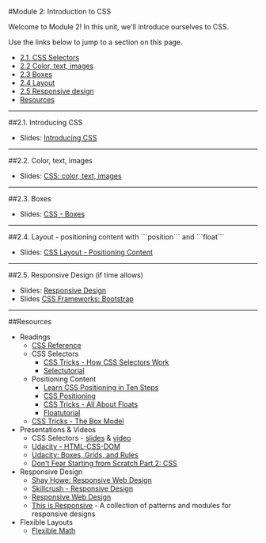 #Module 2: Introduction to CSS

Welcome to Module 2!  In this unit, we'll introduce ourselves to CSS.

Use the links below to jump to a section on this page.

- [2.1. CSS Selectors](#21-css-selectors)
- [2.2 Color, text, images](#22-color-text-images)
- [2.3 Boxes](#23-boxes)
- [2.4 Layout](#24-layout)
- [2.5 Responsive design](#26-responsive)
- [Resources](#resources)

<hr height="10px">
##<a id="21-css-selectors">2.1. Introducing CSS </a>

- Slides: [Introducing CSS](https://docs.google.com/presentation/d/1Gs9I608u4gGIy3oJIAJmLUXduax05i8d0vvIsdbaDlM/edit?usp=sharing)

<hr height="10px">
##<a id="22-color-text-images">2.2. Color, text, images</a>

- Slides: [CSS: color, text, images](https://docs.google.com/presentation/d/1N53LrCD6j2dn_lOqVoqCPebX5Zm-ugo73NrzNMo6btI/edit?usp=sharing)

<hr height="10px">
##<a id="23-boxes">2.3. Boxes</a>

- Slides: [CSS - Boxes](https://docs.google.com/presentation/d/1lCQFdT9hYy8ZJKyWF3jN7_IF0-SO2zXdfHwWwzzYYWk/edit?usp=sharing)

<hr height="10px">
##<a id="24-layout">2.4. Layout - positioning content with ```position``` and ```float```</a>

- Slides: [CSS Layout - Positioning Content](https://docs.google.com/presentation/d/1ItHXO7LH2q5l_jZWxQY7v4kgrE57QYKVQxkLuj6qxoA/edit?usp=sharing)

<hr height="10px">

##<a id="25-responsive">2.5. Responsive Design (if time allows)</a>

- Slides: [Responsive Design](https://docs.google.com/presentation/d/1gQiJHxh-Mrsba3nelcNRhyXXI8U0nExQ_ny94qTJJWw/edit?usp=sharing)
- Slides [CSS Frameworks: Bootstrap](https://docs.google.com/presentation/d/1WQ6tC5wQccCHZ7M4JIp-8_GnFhslN6ormCh1yFcNh_M/edit?usp=sharing)


<hr height="10px">

##<a id="resources">Resources</a>

- Readings
	- [CSS Reference](https://developer.mozilla.org/en-US/docs/Web/CSS/Reference)
	- CSS Selectors
		- [CSS Tricks - How CSS Selectors Work](https://css-tricks.com/how-css-selectors-work/)
		- [Selectutorial](http://css.maxdesign.com.au/selectutorial/rule.htm)
	- Positioning Content
		- [Learn CSS Positioning in Ten Steps](http://www.barelyfitz.com/screencast/html-training/css/positioning/)
		- [CSS Positioning](http://www.brainjar.com/css/positioning/default.asp)
		- [CSS Tricks - All About Floats](https://css-tricks.com/all-about-floats/)
		- [Floatutorial](http://css.maxdesign.com.au/floatutorial/)
	- [CSS Tricks - The Box Model](https://css-tricks.com/the-css-box-model/)
- Presentations & Videos
	- CSS Selectors - [slides](http://www.teaching-materials.org/htmlcss-1day/css-selectors/slides.html#slide1) & [video](https://www.youtube.com/watch?v=wQXvat7IHmk)
	- [Udacity - HTML-CSS-DOM](https://www.youtube.com/watch?t=152&v=tSv2KIF7uE4)
	- [Udacity: Boxes, Grids, and Rules](https://www.youtube.com/watch?v=fvtm9lK-JM0)
	- [Don't Fear Starting from Scratch Part 2: CSS](http://www.dontfeartheinternet.com/css/don%E2%80%99t-fear-starting-from-scratch-2)
- Responsive Design
	- [Shay Howe: Responsive Web Design](http://learn.shayhowe.com/advanced-html-css/responsive-web-design/)
	- [Skillcrush - Responsive Design](http://skillcrush.com/2012/05/08/responsive-design/)
	- [Responsive Web Design](http://alistapart.com/article/responsive-web-design)
	- [This is Responsive](http://bradfrost.github.io/this-is-responsive/index.html) - A collection of patterns and modules for responsive designs
- Flexible Layouts
	- [Flexible Math](http://responsv.com/flexible-math/)

